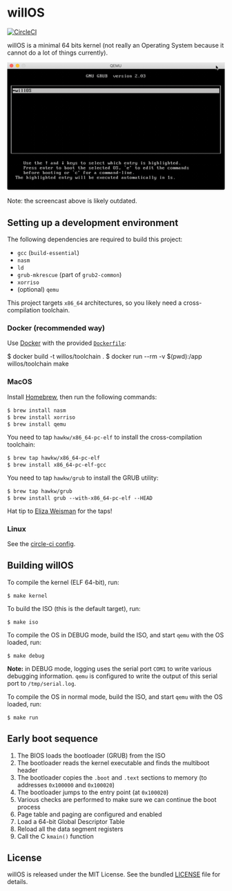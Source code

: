 willOS
======

[![CircleCI](https://circleci.com/gh/willdurand/willOS/tree/master.svg?style=svg)](https://circleci.com/gh/willdurand/willOS/tree/master)

willOS is a minimal 64 bits kernel (not really an Operating System because it
cannot do a lot of things currently).

<p align="center">
<img src="docs/qemu.gif">
<p>

Note: the screencast above is likely outdated.

## Setting up a development environment

The following dependencies are required to build this project:

* `gcc` (`build-essential`)
* `nasm`
* `ld`
* `grub-mkrescue` (part of `grub2-common`)
* `xorriso`
* (optional) `qemu`

This project targets `x86_64` architectures, so you likely need a
cross-compilation toolchain.

### Docker (recommended way)

Use [Docker](https://docs.docker.com/) with the provided
[`Dockerfile`](./Dockerfile):

   $ docker build -t willos/toolchain .
   $ docker run --rm -v $(pwd):/app willos/toolchain make

### MacOS

Install [Homebrew](https://brew.sh/), then run the following commands:

    $ brew install nasm
    $ brew install xorriso
    $ brew install qemu

You need to tap `hawkw/x86_64-pc-elf` to install the cross-compilation toolchain:

    $ brew tap hawkw/x86_64-pc-elf
    $ brew install x86_64-pc-elf-gcc

You need to tap `hawkw/grub` to install the GRUB utility:

    $ brew tap hawkw/grub
    $ brew install grub --with-x86_64-pc-elf --HEAD

Hat tip to [Eliza Weisman](http://github.com/hawkw) for the taps!

### Linux

See the [circle-ci config](.circleci/config.yml).

## Building willOS

To compile the kernel (ELF 64-bit), run:

    $ make kernel

To build the ISO (this is the default target), run:

    $ make iso

To compile the OS in DEBUG mode, build the ISO, and start `qemu` with the OS
loaded, run:

    $ make debug

**Note:** in DEBUG mode, logging uses the serial port `COM1` to write various
debugging information. `qemu` is configured to write the output of this serial
port to `/tmp/serial.log`.

To compile the OS in normal mode, build the ISO, and start `qemu` with the OS
loaded, run:

    $ make run

## Early boot sequence

1. The BIOS loads the bootloader (GRUB) from the ISO
2. The bootloader reads the kernel executable and finds the multiboot header
3. The bootloader copies the `.boot` and `.text` sections to memory (to
   addresses `0x100000` and `0x100020`)
4. The bootloader jumps to the entry point (at `0x100020`)
5. Various checks are performed to make sure we can continue the boot process
6. Page table and paging are configured and enabled
7. Load a 64-bit Global Descriptor Table
8. Reload all the data segment registers
9. Call the C `kmain()` function

## License

willOS is released under the MIT License. See the bundled [LICENSE](LICENSE.md)
file for details.
